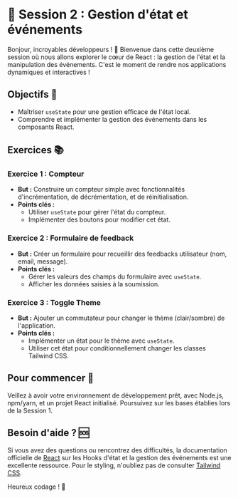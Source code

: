 # 🌟 Session 2 : Gestion d'état et événements

Bonjour, incroyables développeurs ! 👋 Bienvenue dans cette deuxième session où nous allons explorer le cœur de React : la gestion de l'état et la manipulation des événements. C'est le moment de rendre nos applications dynamiques et interactives !

## Objectifs 🎯

- Maîtriser `useState` pour une gestion efficace de l'état local.
- Comprendre et implémenter la gestion des événements dans les composants React.

## Exercices 📚

### Exercice 1 : Compteur

- **But :** Construire un compteur simple avec fonctionnalités d'incrémentation, de décrémentation, et de réinitialisation.
- **Points clés :**
  - Utiliser `useState` pour gérer l'état du compteur.
  - Implémenter des boutons pour modifier cet état.

### Exercice 2 : Formulaire de feedback

- **But :** Créer un formulaire pour recueillir des feedbacks utilisateur (nom, email, message).
- **Points clés :**
  - Gérer les valeurs des champs du formulaire avec `useState`.
  - Afficher les données saisies à la soumission.

### Exercice 3 : Toggle Theme

- **But :** Ajouter un commutateur pour changer le thème (clair/sombre) de l'application.
- **Points clés :**
  - Implémenter un état pour le thème avec `useState`.
  - Utiliser cet état pour conditionnellement changer les classes Tailwind CSS.

## Pour commencer 🏁

Veillez à avoir votre environnement de développement prêt, avec Node.js, npm/yarn, et un projet React initialisé. Poursuivez sur les bases établies lors de la Session 1.

## Besoin d'aide ? 🆘

Si vous avez des questions ou rencontrez des difficultés, la documentation officielle de [React](https://reactjs.org/docs/hooks-state.html) sur les Hooks d'état et la gestion des événements est une excellente ressource. Pour le styling, n'oubliez pas de consulter [Tailwind CSS](https://tailwindcss.com/).

Heureux codage ! 🌈

